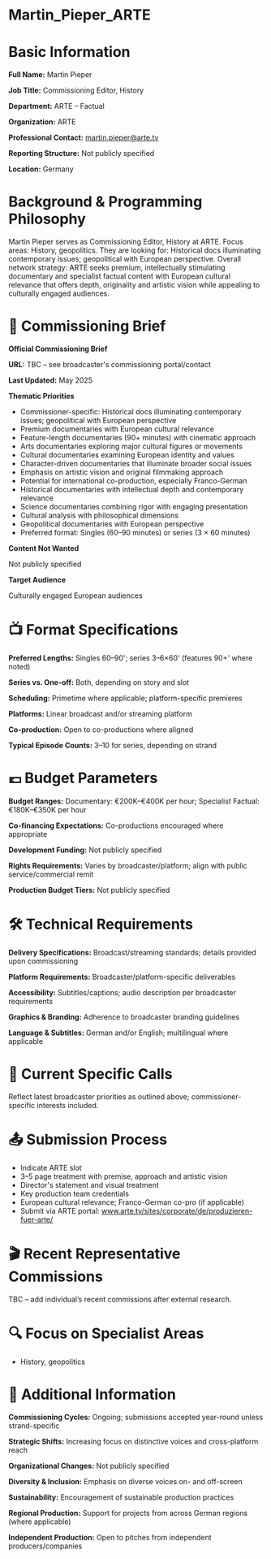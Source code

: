 # Martin_Pieper_ARTE

# Basic Information

**Full Name:** Martin Pieper

**Job Title:** Commissioning Editor, History

**Department:** ARTE – Factual

**Organization:** ARTE

**Professional Contact:** martin.pieper@arte.tv

**Reporting Structure:** Not publicly specified

**Location:** Germany

# Background & Programming Philosophy

Martin Pieper serves as Commissioning Editor, History at ARTE. Focus areas: History, geopolitics. They are looking for: Historical docs illuminating contemporary issues; geopolitical with European perspective. Overall network strategy: ARTE seeks premium, intellectually stimulating documentary and specialist factual content with European cultural relevance that offers depth, originality and artistic vision while appealing to culturally engaged audiences.

# 📄 Commissioning Brief

**Official Commissioning Brief**

**URL:** TBC – see broadcaster's commissioning portal/contact

**Last Updated:** May 2025

**Thematic Priorities**

- Commissioner-specific: Historical docs illuminating contemporary issues; geopolitical with European perspective
- Premium documentaries with European cultural relevance
- Feature-length documentaries (90+ minutes) with cinematic approach
- Arts documentaries exploring major cultural figures or movements
- Cultural documentaries examining European identity and values
- Character-driven documentaries that illuminate broader social issues
- Emphasis on artistic vision and original filmmaking approach
- Potential for international co-production, especially Franco-German
- Historical documentaries with intellectual depth and contemporary relevance
- Science documentaries combining rigor with engaging presentation
- Cultural analysis with philosophical dimensions
- Geopolitical documentaries with European perspective
- Preferred format: Singles (60–90 minutes) or series (3 × 60 minutes)

**Content Not Wanted**

Not publicly specified

**Target Audience**

Culturally engaged European audiences

# 📺 Format Specifications

**Preferred Lengths:** Singles 60–90'; series 3–6×60' (features 90+' where noted)

**Series vs. One-off:** Both, depending on story and slot

**Scheduling:** Primetime where applicable; platform-specific premieres

**Platforms:** Linear broadcast and/or streaming platform

**Co-production:** Open to co-productions where aligned

**Typical Episode Counts:** 3–10 for series, depending on strand

# 💷 Budget Parameters

**Budget Ranges:** Documentary: €200K–€400K per hour; Specialist Factual: €180K–€350K per hour

**Co-financing Expectations:** Co-productions encouraged where appropriate

**Development Funding:** Not publicly specified

**Rights Requirements:** Varies by broadcaster/platform; align with public service/commercial remit

**Production Budget Tiers:** Not publicly specified

# 🛠️ Technical Requirements

**Delivery Specifications:** Broadcast/streaming standards; details provided upon commissioning

**Platform Requirements:** Broadcaster/platform-specific deliverables

**Accessibility:** Subtitles/captions; audio description per broadcaster requirements

**Graphics & Branding:** Adherence to broadcaster branding guidelines

**Language & Subtitles:** German and/or English; multilingual where applicable

# 📢 Current Specific Calls

Reflect latest broadcaster priorities as outlined above; commissioner-specific interests included.

# 📤 Submission Process

- Indicate ARTE slot
- 3–5 page treatment with premise, approach and artistic vision
- Director's statement and visual treatment
- Key production team credentials
- European cultural relevance; Franco-German co-pro (if applicable)
- Submit via ARTE portal: www.arte.tv/sites/corporate/de/produzieren-fuer-arte/

# 🎬 Recent Representative Commissions

TBC – add individual’s recent commissions after external research.

# 🔍 Focus on Specialist Areas

- History, geopolitics

# 📅 Additional Information

**Commissioning Cycles:** Ongoing; submissions accepted year-round unless strand-specific

**Strategic Shifts:** Increasing focus on distinctive voices and cross-platform reach

**Organizational Changes:** Not publicly specified

**Diversity & Inclusion:** Emphasis on diverse voices on- and off-screen

**Sustainability:** Encouragement of sustainable production practices

**Regional Production:** Support for projects from across German regions (where applicable)

**Independent Production:** Open to pitches from independent producers/companies